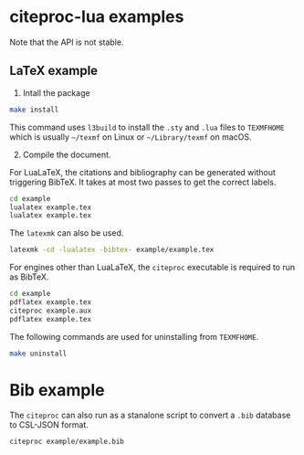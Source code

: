 # citeproc-lua examples

Note that the API is not stable.

## LaTeX example

1. Intall the package

```bash
make install
```

This command uses `l3build` to install the `.sty` and `.lua` files to `TEXMFHOME` which is usually `~/texmf` on Linux or `~/Library/texmf` on macOS.

2. Compile the document.

For LuaLaTeX, the citations and bibliography can be generated without triggering BibTeX. It takes at most two passes to get the correct labels.

```bash
cd example
lualatex example.tex
lualatex example.tex
```

The `latexmk` can also be used.
```bash
latexmk -cd -lualatex -bibtex- example/example.tex
```

For engines other than LuaLaTeX, the `citeproc` executable is required to run as BibTeX.

```bash
cd example
pdflatex example.tex
citeproc example.aux
pdflatex example.tex
```


The following commands are used for uninstalling from `TEXMFHOME`.

```bash
make uninstall
```

# Bib example

The `citeproc` can also run as a stanalone script to convert a `.bib` database to CSL-JSON format.

```bash
citeproc example/example.bib
```
